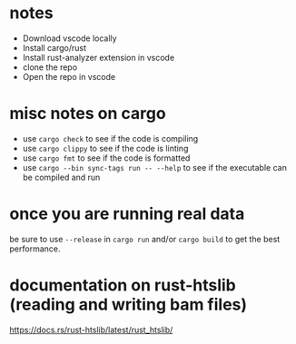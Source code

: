# notes

- Download vscode locally
- Install cargo/rust
- Install rust-analyzer extension in vscode
- clone the repo
- Open the repo in vscode

# misc notes on cargo

- use `cargo check` to see if the code is compiling
- use `cargo clippy` to see if the code is linting
- use `cargo fmt` to see if the code is formatted
- use `cargo --bin sync-tags run -- --help` to see if the executable can be compiled and run

# once you are running real data

be sure to use `--release` in `cargo run` and/or `cargo build` to get the best performance.

# documentation on rust-htslib (reading and writing bam files)

https://docs.rs/rust-htslib/latest/rust_htslib/
